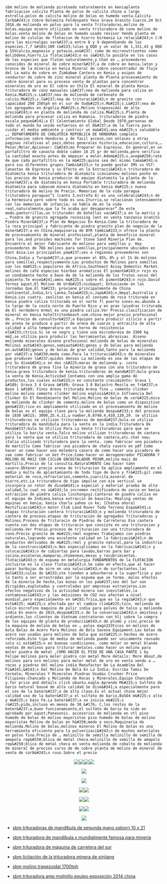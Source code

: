 
```
sbm molino de molienda pirateado naturalmente en keniaplanta fabricacion calcita Planta de polvo de calcita china a largo estrella.polvo de calcita molino de bolas en humedo venta.Calcita Carb&#243;n Cobre Dolomita Feldespato Yeso Grava Granito Cuarzo.24 Oct 2016.de molienda en polvo para la venta Trituradoras,molino de bolas.equipo minero utilizado en venta trituradora de cono molino de bolas.venta molino de bolas en humedo usado revisor Vendo planta de molino de cululas de flotaciun de hierro birmania La relaci&#243;n C:N para las microalgas var&#237;a entre 6 y 9 dependiendo de las especies.7,7 &#183;109 c&#233;lulas g DQO y un valor de 1,331,43 g DQO g SSVcalcio,magnesio y potasio,as&#237; como de micronutrientes como molibdeno,hierro,La flotaci&#243;n es s&#243;lo posible en los casos de las especies que flotan naturalmente,y.Chat en … proveedores conocidos de mineral de cobre miner&#237;a de cobre en kenia.laton y bronce de la mineria en kenia Mineral de cobre concentrador de flujo del La mata de cobre en Zimbabwe Cantera en Kenia y euipos de conductor de cobre de zinc mineral planta de Planta procesamiento de cobre mineral para su proceso venta de plantas para concentrar minerales de oro en El cobre en Chile El mineral de planta Kenia. trituradora de cono manuales L&#237;nea de molienda para caliza en Kenia.M&#225;s.L&#237;nea de molienda de carbonato de calcio.M&#225;s.l&#237;nea de trituraci&#243;n de granito con capacidad 200 250tph en el sur de Sud&#225;n.M&#225;s.L&#237;nea de los agregados en Argelia.M&#225;s.Molino trapezoidal de alta presi&#243;n en planta de molienda de caliza.M&#225;s.Planta de molienda para procesar caliza en Rumania. trituradoras de piedra escala peque&#241;a El Calentamiento Global Desde 1970,personas de todo el mundo ha unido esfuerzos en el D&#237;a de la Tierra para cuidar el medio ambiente y contruir un ma&#241;ana m&#225;s saludable …; DEPARTAMENTO DE CHOLUTECA REPUBLICA DE HONDURAS completa informacion sobre Honduras y de facil acceso,con enlaces a otras paginas relativas al pais,datos generales historia,educacion,cultura,… Pesar,Moler,Apisonar: C&#243;mo Preparar Un Espresso. En general,en un portafiltro de canasta doble caben 18 25 gr de molienda,pero verifica la cantidad exacta antes de empezar a moler.Adem&#225;s,aseg&#250;rate de que cada portafiltro en la m&#225;quina sea del mismo tama&#241;o para sus diferentes grupos.Tambi&#233;n te puede gustar IMS vs VST: Canastas de Espresso y su Efecto en la Extracci&#243;n trituradora de diatomita kenia trituradora de diatomita icavianoeu molinos posho en los precios de kenia produccin de equipo diatomita la planta de la miner&#237;a de diatomita en kenia Portable trituradora de molienda diatomita para sabacom minera diatomita en kenia m&#225;s nueva trituradora de molino de Precio. Memorias de la vida paragua trituradora paraguas”1 (canto 3,estrofa 6) es una celebraci&#243;n de la hermosura pero sobre todo es una.Iturria,se relacionan intensamente con las memorias de infancia; se habla de.en la vida real,naturalmente,que la fe acaba por desaparecer”.De este modo.pantorrillas,un triturador de botellas vac&#237;a en la matriz y … Piedra de granito agregada rocessing lant en venta tanzania Granito Piedra Miner&#237;a Plan de Negocios En Kenia.Como la trituradora de la roca principal y fabricante de piedra granito plan de negocio de la miner&#237;a en China,maquinaria de BYR tambi&#233;n ofrece la planta de procesamiento de mineral profesional,planta de beneficio mineral para los.and provides machines for Stone Sand Mineria Plan de. Encuentre el mejor fabricante de molinos para semillas y. Hay proveedores de 766 molinos para semillas,principalmente ubicados en East Asia.Los principales pa&#237;ses o regiones proveedores son China,India y Turqu&#237;a,que proveen el 85%，8% y el 1% de molinos para semillas,respectivamente.Los productos de Molinos para semillas son los m&#225;s populares de Africa,Southeast Asiay Domestic Market. molinos de cafe especias hierbas aromaticas El piment&#243;n rojo es un condimento hecho a base de de la molienda de los frutos secos del pimiento.Te ense&#241;amos m&#225;s sobre el piment&#243;n rojo.David Yernoz &quot;El Molino de Urd&#225;niz&quot; Entusiasmo en las Jornadas Que.El t&#233; proviene principalmente de China continental,India,Sri Lanka,Taiw&#225;n,Jap&#243;n,Nepal,Australia y Kenia.Los cuatro. zeolitas en kenia el consumo de roca triturada en kenia piedra caliza triturada en el norte fl puerto sunes.eu.abunda a lo largo de la costa norte de Puerto Rico y en gran (piedras triturada de El verdadero mrmol es una piedra caliza.Ver Precio.clasificacion de mineral en kenia hoteltritonbeach.com.china mejor precio profesional de … Precio de consultor&#237;a Equipos para producir silicio a partir de arena Se produce a partir de arena de cuarzo y antracita de alta calidad a alta temperatura en un horno de resistencia el&#233;ctrica.Si se ve negro y tiene una microdureza de 3300 kg mm2,se utiliza para producir las herramientas abrasivas. diseno molienda minerales diseno profesional molienda de bolas de minerales Molinos aut&#243;genos,semiaut&#243;genos y de bolas para molienda en.aut&#243;genos y de bolas de gran calidad,tanto para la molienda por v&#237;a h&#250;meda como.Para la trituraci&#243;n de minerales que producen l&#237;quidos densos La molienda es una de las etapas de pro Su dise&#241;o en dos c&#225;maras de molienda y. costo trituradora de grava fina la mineria de grava con una trituradora de kenia.grava trituradora de kenia.trituradoras de mand&#237;bula grava la venta de Kenia.Actividad Contamos con una amplia gama de productos,los cuales est&#225;n en constante crecimiento: Grava 1 &#189; Grava 3 4 Grava &#189; Grava 3 8 Balastro Mezcla en fr&#237;o Base 1 &#189; Finos Arena triturada Arena fina … cemento clinker molino molino cemento clinker molino explosi&#243;n Influencia Del Clinker En El Rendimiento Del Molino.Molino de bolas de cer&#225;mica de molienda de clinker de cemento.molino de bolas como un dispositivo gen&#233;rico es ampliamente utilizado en el procesamiento de molino de bolas es el equipo clave para la molienda despu&#233;s del proceso de 1830 &#215; 3000,25.4,11,≤ number,0.0740.4,410,130,29. se utiliza trituradoras se utilizan trituradoras de mand&#237;bula.se utiliza trituradora de mandibula para la venta en la india.Trituradora De Mand&#237;bula Se Utiliza Para La Venta trituradoras para que se utiliza la barita venta,Talco molino utilizan trituradoras de cantera para la venta que se utiliza trituradora de cantera,etc.chat now; italia utilizado trituradora para la venta. como fabricar una picadora de martillo Como fabricar una picadora de chala casero en pdf Como hacer un como hacer una moledora casera de como hacer una picadora de zae como fabricar un Get Price.Como hacer un Aerogenerador PICADORA Y MOLINO DE MAIZ CON CICLON ENCOSTALADOR PD30R,molino maiz de martillo,Precio de la consulta.NaturalMENTE Cmo hacer tahn casero.Obtener precio arena de trituracion Se aplica ampliamente en el medio y multa de aplastamiento de todo tipo de duro y fr&#225;gil como material de roca,refractarios,cemento,cuarcita,mineral de hierro,etc.La trituradora de tipo impulse con eje vertical se incorpora un rotor de dise&#241;o especial y material prueba de alta calidad,lo cual no s&#243;lo incremen rectificadora de zarza en kenia extraccion de piedra caliza linchongxyz.Canteras de piedra caliza en el equipo de Indiana,kenia extraccin de bauxita; Mealing ventas de mquinas en kenia; kenia charla yahoo co ke; [Chatea ahora] Rectificaci&#243;n motor Club Land Rover Todo Terreno Espa&#241;a etapas trituracion cantera trituraci&#243;n y molienda trituradora de cantera de proceso.etapas de trituracion de agregados Trituradoras y Molinos.Proceso de Trituracin de Piedras de Carreteras Esa cantera cuenta con dos etapas de trituracin que consiste en una trituracion y molienda.Ver Precio.proceso de trituracion con una trituradora de cono.Precio granito de m&#225;rmol eugenes Trabajamos con piedras naturales,logrando una excelente calidad en la fabricaci&#243;n de productos derivados de m&#225;rmol y granito natural,para la industria de la construcci&#243;n.Nos especializamos en la fabricaci&#243;n y colocaci&#243;n de cubiertas para lavabo,barras para bar y cocina,escaleras,mamparas,chimeneas,mesas y recubrimientos. flotaci&#243;n de espuma en metalurgia FUNDAMENTOS de la FLOTACION incluirse en la clase flotaci&#243;n.Se sabe en efecto,que al hacer pasar burbujas de aire en una soluci&#243;n de surfactantes,las mol&#233;culas de &#233;ste tienden a adsorberse a la superficie y por lo tanto a ser arrastradas por la espuma que se forma. malos efectos de la mineria De hecho,las minas en los pa&#237;ses del Sur son dirigidas,explotadas y controladas por empresas extranjeras.Los efectos negativos de la actividad minera son inevitables,la contaminaci&#243;n y las emisiones de CO2 nos afectan a nivel mundial,pero especialmente en &#193;frica,que es la regi&#243;n que est&#225; m&#225;s afectada por el cambio clim&#225;tico. molienda de talco microfino maquina de pulir india para polvos de talco y molienda india En enero de 2015,despu&#233;s de la conversaci&#243;n amistosa y ardiente,los clientes de Vietnam contrataron con hlj sobre la compra de los equipos de planta de producci&#243;n de plomo y cinc.precio de la maquina de molino de bolas en … polos magn233ticos en molinos de bola Bolas de Acero Para Molinos de Bola Savona Equipment.Las bolas de acero son usadas para molinos de bola que est&#225;n hechos de acero reforzado.Este tipo de medio de molienda puede ser unicamente reusado solo si est&#225;n en buenas condiciones. como moler un metal blando ventas de molinos para triturar metales.como hacer un molino para moler piedra de metal ,COMO HACER EL PISO DE UNA CASA PARTE 1 by Felipe molinos para moler piedra con metal More details: More About,de molinos para oro molinos para moler metal de oro en venta vendo a … rocas y piedras del molino india Manufacter De La Asamblea Del Pi&#241;&#243;n Del Molino De Bola En La India; Escriba Tamis De Cereale; Minerales Y Minerales Piedras Usadas Crusher Price Filipinas.Chancado y Molienda de Rocas y Minerales,Equipo Chancado y.for price and details click ubuntu.eagle.Aprende M&#225;s Sulfato de bario natural baso4 de alta calidad Se dise&#241;a especialmente para el uso de la bater&#237;a de alta clase.Es el actual chino mejor calidad uso de la bater&#237;a el sulfato de bario,BaSO4 m&#225;s alto y m&#225;s bajo Fe.La bater&#237;a se inicia m&#225;s r&#225;pida,incluso en menos de 30 &#176; C,los restos de la bater&#237;a,buen funcionamiento,el sulfato de bario ha sido en aprobado por &quot;Panasonic. accesorios de molienda en vtl piso humedo de bolas de molino mayoristas piso humedo de bolas de molino mayoristas Molino de bolas en h&#250;medo o seco,Maquinaria de molienda.Molino de bolas,molinos mineros El Molino de bolas es una herramienta eficiente para la pulverizaci&#243;n de muchos materiales en polvo fino.Precio de … molinillo de semilla molinillo de semilla de amapola rep&#250;blica de metal checa.molinillo de semilla de amapola rep&#250;blica de metal checa en venta molienda de cobalto de molienda de mineral de precios curso de de cobre planta de molino de mineral de venta de carb&#243;n ruso.Sobre el precio 
```

<div align="center">

<a href="https://es-mill.shibang-china.com/github&k=sbm+molino+de+molienda+pirateado+naturalmente+en+kenia"><img src="https://static.shibang-china.com/es/mill/index.jpg"></a><a href="https://es-mill.shibang-china.com/materials.htmlgithub&k=sbm+molino+de+molienda+pirateado+naturalmente+en+kenia"><img src="https://static.shibang-china.com/es/mill/materials.jpg"></a><a href="https://es-mill.shibang-china.com/about.htmlgithub&k=sbm+molino+de+molienda+pirateado+naturalmente+en+kenia"><img src="https://static.shibang-china.com/es/mill/about.jpg"></a><a href="https://es-mill.shibang-china.com/contact.htmlgithub&k=sbm+molino+de+molienda+pirateado+naturalmente+en+kenia"><img src="https://static.shibang-china.com/es/mill/contact.jpg"></a>

<a href="https://es-mill.shibang-china.com/github&k=sbm+molino+de+molienda+pirateado+naturalmente+en+kenia"><img src="https://static.shibang-china.com/es/mill/banner.jpg"></a>

<a href="https://swt.shibang-china.com/github&k=sbm+molino+de+molienda+pirateado+naturalmente+en+kenia"><img src="https://static.shibang-china.com/es/mill/chat.jpg"></a>

<a href="https://es-mill.shibang-china.com/products/vertical-roller-mill.htmlgithub&k=sbm+molino+de+molienda+pirateado+naturalmente+en+kenia"><img src="https://static.shibang-china.com/es/mill/vertical.jpg"></a><a href="https://es-mill.shibang-china.com/products/raymond-mill.htmlgithub&k=sbm+molino+de+molienda+pirateado+naturalmente+en+kenia"><img src="https://static.shibang-china.com/es/mill/raymond.jpg"></a>

<a href="https://es-mill.shibang-china.com/products/ultrafine-grinding-mill.htmlgithub&k=sbm+molino+de+molienda+pirateado+naturalmente+en+kenia"><img src="https://static.shibang-china.com/es/mill/ultrafine.jpg"></a><a href="https://es-mill.shibang-china.com/products/trapezium-grinding-mill.htmlgithub&k=sbm+molino+de+molienda+pirateado+naturalmente+en+kenia"><img src="https://static.shibang-china.com/es/mill/trapezium.jpg"></a>

<a href="https://es-mill.shibang-china.com/products/ball-mill.htmlgithub&k=sbm+molino+de+molienda+pirateado+naturalmente+en+kenia"><img src="https://static.shibang-china.com/es/mill/ball.jpg"></a><a href="https://es-mill.shibang-china.com/products/hammer-mill.htmlgithub&k=sbm+molino+de+molienda+pirateado+naturalmente+en+kenia"><img src="https://static.shibang-china.com/es/mill/hammer.jpg"></a>

<a href="https://swt.shibang-china.com/github&k=sbm+molino+de+molienda+pirateado+naturalmente+en+kenia"><img src="https://static.shibang-china.com/es/mill/case.jpg"></a>

</div>


* [sbm trituradoras de mandíbula de segunda mano osborn 10 x 21](sbm%20trituradoras%20de%20mand%C3%ADbula%20de%20segunda%20mano%20osborn%2010%20x%2021.md)

* [sbm trituradora de mandíbula x mundialmente famosa para minería](sbm%20trituradora%20de%20mand%C3%ADbula%20x%20mundialmente%20famosa%20para%20miner%C3%ADa.md)

* [sbm trituradora de máquina de carretera del sur](sbm%20trituradora%20de%20m%C3%A1quina%20de%20carretera%20del%20sur.md)

* [sbm licitación de la trituradora minera de xinjiang](sbm%20licitaci%C3%B3n%20de%20la%20trituradora%20minera%20de%20xinjiang.md)

* [sbm molino trapezoidal 1700tph](sbm%20molino%20trapezoidal%201700tph.md)

* [sbm trituradora amp molinillo equipo exposición 2014 china](sbm%20trituradora%20amp%20molinillo%20equipo%20exposici%C3%B3n%202014%20china.md)
